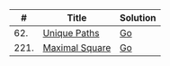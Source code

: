 | #        | Title                                                    | Solution                                    |
| -------- | -------------------------------------------------------- | ------------------------------------------- |
| 62.      | [Unique Paths](unique-paths)                             |   [Go](unique_paths.go)                     |
| 221.     | [Maximal Square](maximal-square)                         |   [Go](maximal_square.go)                   |

[unique-paths]: https://leetcode.com/problems/unique-paths/
[maximal-square]: https://leetcode.com/problems/maximal-square/